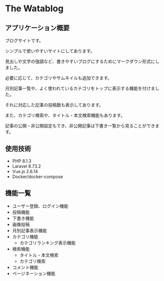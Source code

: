 # **The Watablog**

## **アプリケーション概要**

ブログサイトです。

シンプルで使いやすいサイトにしてあります。

見出しや文字の強調など、書きやすいブログにするためにマークダウン形式にしました。

必要に応じて、カテゴリやサムネイルも追加できます。

月別記事一覧や、よく使われているカテゴリをトップに表示する機能を付けました。

それに対応した記事の投稿数も表示してあります。

また、カテゴリ検索や、タイトル・本文検索機能もあります。

記事の公開・非公開設定もでき、非公開記事は下書き一覧から見ることができます。

## **使用技術**

* PHP 8.1.3
* Laravel 8.73.2
* Vue.js 2.6.14
* Docker/docker-compose

## **機能一覧**
* ユーザー登録、ログイン機能
* 投稿機能
* 下書き機能
* 画像投稿
* 月別記事表示機能
* カテゴリ機能
    * カテゴリランキング表示機能
* 検索機能
    * タイトル・本文検索
    * カテゴリ検索
* コメント機能
* ページネーション機能

